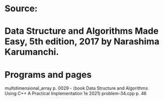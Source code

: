 # Source:
# Data Structure and Algorithms Made Easy, 5th edition, 2017 by Narashima Karumanchi.
# Programs and pages

multidimensional_array p. 0029 - (book  Data Structure and Algorithms Using C++ A Practical Implementation 1e 2021)
problem-34.cpp p. 46
